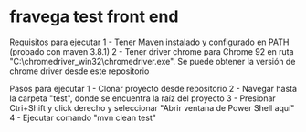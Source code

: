 # fravega test front end

Requisitos para ejecutar
1 - Tener Maven instalado y configurado en PATH (probado con maven 3.8.1)
2 - Tener driver chrome para Chrome 92 en ruta "C:\\chromedriver_win32\\chromedriver.exe". Se puede obtener la versión de chrome driver desde este repositorio

Pasos para ejecutar
1 - Clonar proyecto desde repositorio
2 - Navegar hasta la carpeta "test", donde se encuentra la raíz del proyecto
3 - Presionar Ctri+Shift y click derecho y seleccionar "Abrir ventana de Power Shell aquí"
4 - Ejecutar comando "mvn clean test"